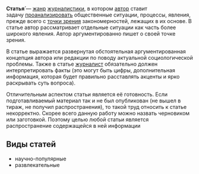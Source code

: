 **Статья́** — [жанр](https://ru.wikipedia.org/wiki/%D0%96%D0%B0%D0%BD%D1%80 "Жанр") [журналистики](https://ru.wikipedia.org/wiki/%D0%96%D1%83%D1%80%D0%BD%D0%B0%D0%BB%D0%B8%D1%81%D1%82%D0%B8%D0%BA%D0%B0 "Журналистика"), в котором [автор](https://ru.wikipedia.org/wiki/%D0%90%D0%B2%D1%82%D0%BE%D1%80 "Автор") ставит задачу [проанализировать](https://ru.wikipedia.org/wiki/%D0%96%D1%83%D1%80%D0%BD%D0%B0%D0%BB%D0%B8%D1%81%D1%82%D1%81%D0%BA%D0%B8%D0%B5_%D1%80%D0%B0%D1%81%D1%81%D0%BB%D0%B5%D0%B4%D0%BE%D0%B2%D0%B0%D0%BD%D0%B8%D1%8F "Журналистские расследования") общественные ситуации, процессы, явления, прежде всего с [точки зрения](https://ru.wikipedia.org/wiki/%D0%A2%D0%BE%D1%87%D0%BA%D0%B0_%D0%B7%D1%80%D0%B5%D0%BD%D0%B8%D1%8F "Точка зрения") закономерностей, лежащих в их основе. В статье автор рассматривает отдельные ситуации как часть более широкого явления. Автор аргументированно пишет о своей точке зрения.

В статье выражается развернутая обстоятельная аргументированная концепция автора или редакции по поводу актуальной социологической проблемы. Также в статье [журналист](https://ru.wikipedia.org/wiki/%D0%96%D1%83%D1%80%D0%BD%D0%B0%D0%BB%D0%B8%D1%81%D1%82 "Журналист") обязательно должен интерпретировать факты (это могут быть цифры, дополнительная информация, которая будет правильно расставлять акценты и ярко раскрывать суть вопроса).

Отличительным аспектом статьи является её готовность. Если подготавливаемый материал так и не был опубликован (не вышел в тираж, не получил распространения), то такой труд относить к статье некорректно. Скорее всего данную работу можно назвать черновиком или заготовкой. Поэтому целью любой статьи является распространение содержащейся в ней информации

## Виды статей
- научно-популярные
- развлекательные

